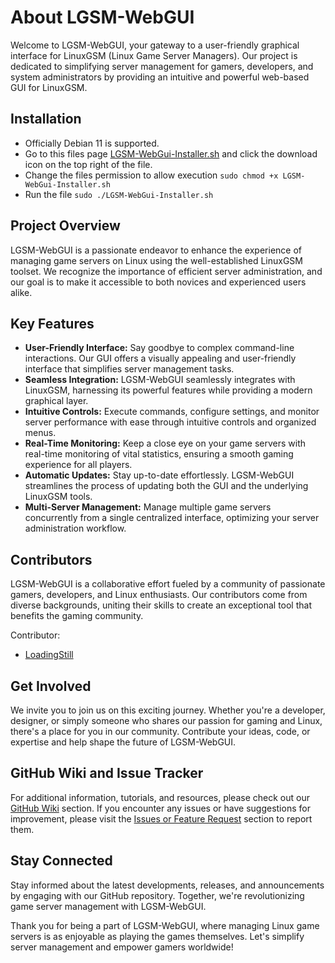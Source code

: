 # About LGSM-WebGUI

Welcome to LGSM-WebGUI, your gateway to a user-friendly graphical interface for LinuxGSM (Linux Game Server Managers). Our project is dedicated to simplifying server management for gamers, developers, and system administrators by providing an intuitive and powerful web-based GUI for LinuxGSM.

## Installation
- Officially Debian 11 is supported.
- Go to this files page [LGSM-WebGui-Installer.sh](https://git.howtoit.com/LoadingStill/LGSM-WebGUI/src/branch/main/LGSM-WebGui-Installer.sh) and click the download icon on the top right of the file.
- Change the files permission to allow execution `sudo chmod +x LGSM-WebGui-Installer.sh`
- Run the file `sudo ./LGSM-WebGui-Installer.sh`

## Project Overview
LGSM-WebGUI is a passionate endeavor to enhance the experience of managing game servers on Linux using the well-established LinuxGSM toolset. We recognize the importance of efficient server administration, and our goal is to make it accessible to both novices and experienced users alike.

## Key Features
- **User-Friendly Interface:** Say goodbye to complex command-line interactions. Our GUI offers a visually appealing and user-friendly interface that simplifies server management tasks.
- **Seamless Integration:** LGSM-WebGUI seamlessly integrates with LinuxGSM, harnessing its powerful features while providing a modern graphical layer.
- **Intuitive Controls:** Execute commands, configure settings, and monitor server performance with ease through intuitive controls and organized menus.
- **Real-Time Monitoring:** Keep a close eye on your game servers with real-time monitoring of vital statistics, ensuring a smooth gaming experience for all players.
- **Automatic Updates:** Stay up-to-date effortlessly. LGSM-WebGUI streamlines the process of updating both the GUI and the underlying LinuxGSM tools.
- **Multi-Server Management:** Manage multiple game servers concurrently from a single centralized interface, optimizing your server administration workflow.

## Contributors
LGSM-WebGUI is a collaborative effort fueled by a community of passionate gamers, developers, and Linux enthusiasts. Our contributors come from diverse backgrounds, uniting their skills to create an exceptional tool that benefits the gaming community.

Contributor:
- [LoadingStill](https://git.howtoit.com/LoadingStill)


## Get Involved
We invite you to join us on this exciting journey. Whether you're a developer, designer, or simply someone who shares our passion for gaming and Linux, there's a place for you in our community. Contribute your ideas, code, or expertise and help shape the future of LGSM-WebGUI.

## GitHub Wiki and Issue Tracker
For additional information, tutorials, and resources, please check out our [GitHub Wiki](https://github.com/LoadingStill/LGSM-WebGUI/wiki) section. If you encounter any issues or have suggestions for improvement, please visit the [Issues or Feature Request](https://github.com/LoadingStill/LGSM-WebGUI/issues) section to report them.

## Stay Connected
Stay informed about the latest developments, releases, and announcements by engaging with our GitHub repository. Together, we're revolutionizing game server management with LGSM-WebGUI.

Thank you for being a part of LGSM-WebGUI, where managing Linux game servers is as enjoyable as playing the games themselves. Let's simplify server management and empower gamers worldwide!